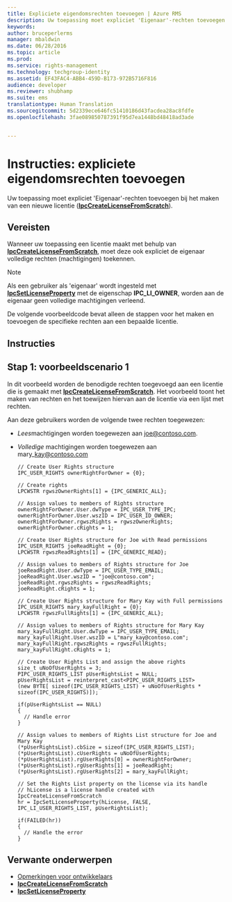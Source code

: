 ```yaml
---
title: Expliciete eigendomsrechten toevoegen | Azure RMS
description: Uw toepassing moet expliciet 'Eigenaar'-rechten toevoegen bij het maken van een nieuwe licentie.
keywords: 
author: bruceperlerms
manager: mbaldwin
ms.date: 06/28/2016
ms.topic: article
ms.prod: 
ms.service: rights-management
ms.technology: techgroup-identity
ms.assetid: EF43FAC4-ABB4-459D-B173-972B5716F816
audience: developer
ms.reviewer: shubhamp
ms.suite: ems
translationtype: Human Translation
ms.sourcegitcommit: 5d2339ece646fc51410186d43facdea28ac8fdfe
ms.openlocfilehash: 3fae089850787391f95d7ea1448bd48418ad3ade


---
```


# Instructies: expliciete eigendomsrechten toevoegen

Uw toepassing moet expliciet 'Eigenaar'-rechten toevoegen bij het maken van een nieuwe licentie ([**IpcCreateLicenseFromScratch**](/rights-management/sdk/2.1/api/win/functions#msipc_ipccreatelicensefromscratch)).

## Vereisten

Wanneer uw toepassing een licentie maakt met behulp van [**IpcCreateLicenseFromScratch**](/rights-management/sdk/2.1/api/win/functions#msipc_ipccreatelicensefromscratch), moet deze ook expliciet de eigenaar volledige rechten (machtigingen) toekennen.

>[!NOTE] 
> Als een gebruiker als 'eigenaar' wordt ingesteld met [**IpcSetLicenseProperty**](/rights-management/sdk/2.1/api/win/functions#msipc_ipcsetlicenseproperty) met de eigenschap **IPC\_LI\_OWNER**, worden aan de eigenaar geen volledige machtigingen verleend.

De volgende voorbeeldcode bevat alleen de stappen voor het maken en toevoegen de specifieke rechten aan een bepaalde licentie.

## Instructies
 
## Stap 1: voorbeeldscenario 1

In dit voorbeeld worden de benodigde rechten toegevoegd aan een licentie die is gemaakt met [**IpcCreateLicenseFromScratch**](/rights-management/sdk/2.1/api/win/functions#msipc_ipccreatelicensefromscratch). Het voorbeeld toont het maken van rechten en het toewijzen hiervan aan de licentie via een lijst met rechten.

Aan deze gebruikers worden de volgende twee rechten toegewezen:

-   *Lees*machtigingen worden toegewezen aan joe@contoso.com.
-   *Volledige* machtigingen worden toegewezen aan mary\_kay@contoso.com

        // Create User Rights structure
        IPC_USER_RIGHTS ownerRightForOwner = {0};

        // Create rights
        LPCWSTR rgwszOwnerRights[1] = {IPC_GENERIC_ALL};

        // Assign values to members of Rights structure
        ownerRightForOwner.User.dwType = IPC_USER_TYPE_IPC;
        ownerRightForOwner.User.wszID = IPC_USER_ID_OWNER;
        ownerRightForOwner.rgwszRights = rgwszOwnerRights;
        ownerRightForOwner.cRights = 1;

        // Create User Rights structure for Joe with Read permissions
        IPC_USER_RIGHTS joeReadRight = {0};
        LPCWSTR rgwszReadRights[1] = {IPC_GENERIC_READ};

        // Assign values to members of Rights structure for Joe
        joeReadRight.User.dwType = IPC_USER_TYPE_EMAIL;
        joeReadRight.User.wszID = "joe@contoso.com";
        joeReadRight.rgwszRights = rgwszReadRights;
        joeReadRight.cRights = 1;

        // Create User Rights structure for Mary Kay with Full permissions
        IPC_USER_RIGHTS mary_kayFullRight = {0};
        LPCWSTR rgwszFullRights[1] = {IPC_GENERIC_ALL};

        // Assign values to members of Rights structure for Mary Kay
        mary_kayFullRight.User.dwType = IPC_USER_TYPE_EMAIL;
        mary_kayFullRight.User.wszID = L"mary_kay@contoso.com";
        mary_kayFullRight.rgwszRights = rgwszFullRights;
        mary_kayFullRight.cRights = 1;

        // Create User Rights List and assign the above rights
        size_t uNoOfUserRights = 3;
        PIPC_USER_RIGHTS_LIST pUserRightsList = NULL;
        pUserRightsList = reinterpret_cast<PIPC_USER_RIGHTS_LIST>
        (new BYTE[ sizeof(IPC_USER_RIGHTS_LIST) + uNoOfUserRights * sizeof(IPC_USER_RIGHTS)]);

        if(pUserRightsList == NULL)
        {
          // Handle error
        }

        // Assign values to members of Rights List structure for Joe and Mary Kay
        (*pUserRightsList).cbSize = sizeof(IPC_USER_RIGHTS_LIST);
        (*pUserRightsList).cUserRights = uNoOfUserRights;
        (*pUserRightsList).rgUserRights[0] = ownerRightForOwner;
        (*pUserRightsList).rgUserRights[1] = joeReadRight;
        (*pUserRightsList).rgUserRights[2] = mary_kayFullRight;

        // Set the Rights List property on the license via its handle
        // hLicense is a license handle created with IpcCreateLicenseFromScratch
        hr = IpcSetLicenseProperty(hLicense, FALSE, IPC_LI_USER_RIGHTS_LIST, pUserRightsList);

        if(FAILED(hr))
        {
          // Handle the error
        }



## Verwante onderwerpen

* [Opmerkingen voor ontwikkelaars](developer-notes.md)
* [**IpcCreateLicenseFromScratch**](/rights-management/sdk/2.1/api/win/functions#msipc_ipccreatelicensefromscratch)
* [**IpcSetLicenseProperty**](/rights-management/sdk/2.1/api/win/functions#msipc_ipcsetlicenseproperty)
 

 



<!--HONumber=Aug16_HO4-->


